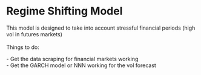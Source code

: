 <h1>Regime Shifting Model</h1>
<p>This model is designed to take into account stressful financial periods (high vol in futures markets)<br> <br> Things to do:</p>
<p> - Get the data scraping for financial markets working<br> - Get the GARCH model or NNN working for the vol forecast </p>
